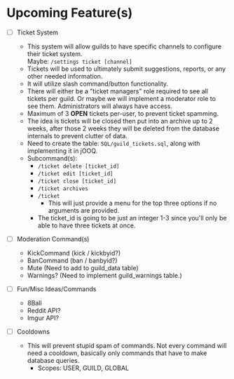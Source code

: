 # Upcoming Feature(s)
* [ ] Ticket System
    - This system will allow guilds to have specific channels to configure their ticket system. 
      <br/> Maybe: `````/settings ticket [channel]`````
    - Tickets will be used to ultimately submit suggestions, reports, or any other needed information.
    - It will utilize slash command/button functionality. 
    - There will either be a "ticket managers" role required to see all tickets per guild. Or maybe we will implement a moderator role to see them. Administrators will always have access.
    - Maximum of 3 <b>OPEN</b> tickets per-user, to prevent ticket spamming. 
    - The idea is tickets will be closed then put into an archive up to 2 weeks, after those 2 weeks they will be deleted from the database internals to prevent clutter of data.
    - Need to create the table: ```SQL/guild_tickets.sql```, along with implementing it in jOOQ.
    - Subcommand(s): 
      - ```/ticket delete [ticket_id]```
      - ```/ticket edit [ticket_id]```
      - ```/ticket close [ticket_id]```
      - ```/ticket archives```
      - ```/ticket```
        - This will just provide a menu for the top three options if no arguments are provided.
      - The ticket_id is going to be just an integer 1-3 since you'll only be able to have three tickets at once.
    
    
* [ ] Moderation Command(s)
    - KickCommand (kick / kickbyid?)
    - BanCommand (ban / banbyid?)
    - Mute (Need to add to guild_data table)
    - Warnings? (Need to implement guild_warnings table.)
    
* [ ] Fun/Misc Ideas/Commands
    - 8Ball
    - Reddit API?
    - Imgur API?
    
* [ ] Cooldowns
    - This will prevent stupid spam of commands. Not every command will need a cooldown,
    basically only commands that have to make database queries.
      - Scopes: USER, GUILD, GLOBAL
    
